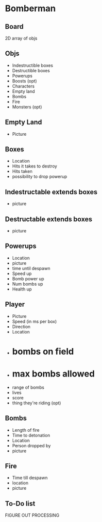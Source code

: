 Bomberman
=========

Board
-----
2D array of objs

Objs
----
* Indestructible boxes
* Destructible boxes
* Powerups
* Boosts (opt)
* Characters
* Empty land
* Bombs
* Fire
* Monsters (opt)

Empty Land
----------
* Picture

Boxes
-----
* Location
* Hits it takes to destroy
* Hits taken
* possibility to drop powerup

Indestructable extends boxes
----------------------------
* picture

Destructable extends boxes
--------------------------
* picture

Powerups
--------
* Location
* picture
* time until despawn
* Speed up
* Bomb power up
* Num bombs up
* Health up

Player
------
* Picture
* Speed (in ms per box)
* Direction
* Location
* # bombs on field
* # max bombs allowed
* range of bombs
* lives
* score
* thing they're riding (opt)

Bombs
-----
* Length of fire
* Time to detonation
* Location
* Person dropped by
* picture

Fire
----
* Time till despawn
* location
* picture

To-Do list
----------
FIGURE OUT PROCESSING